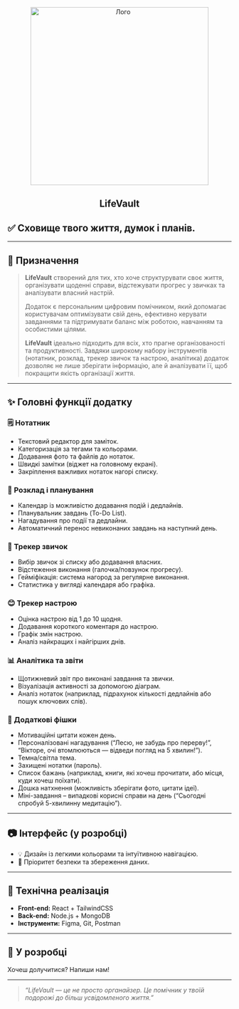 
<p align="center">
  <img src="C:\Users\альфа\lifevault\images\IMG_7532.JPEG?raw=true" alt="Лого" width="400"/>
</p>
<div align="center">
    <h2>LifeVault</h2>
</div>

## ✅ Сховище твого життя, думок і планів.


---

## 📌 Призначення

> **LifeVault** створений для тих, хто хоче структурувати своє життя, організувати щоденні справи, відстежувати прогрес у звичках та аналізувати власний настрій.  
>  
> Додаток є персональним цифровим помічником, який допомагає користувачам оптимізувати свій день, ефективно керувати завданнями та підтримувати баланс між роботою, навчанням та особистими цілями.  
>  
> **LifeVault** ідеально підходить для всіх, хто прагне організованості та продуктивності. Завдяки широкому набору інструментів (нотатник, розклад, трекер звичок та настрою, аналітика) додаток дозволяє не лише зберігати інформацію, але й аналізувати її, щоб покращити якість організації життя.

---

## ✨ Головні функції додатку

### 🗒️ Нотатник
- Текстовий редактор для заміток.
- Категоризація за тегами та кольорами.
- Додавання фото та файлів до нотаток.
- Швидкі замітки (віджет на головному екрані).
- Закріплення важливих нотаток нагорі списку.

### 📅 Розклад і планування
- Календар із можливістю додавання подій і дедлайнів.
- Планувальник завдань (To-Do List).
- Нагадування про події та дедлайни.
- Автоматичний перенос невиконаних завдань на наступний день.

### 🎯 Трекер звичок
- Вибір звичок зі списку або додавання власних.
- Відстеження виконання (галочка/повзунок прогресу).
- Гейміфікація: система нагород за регулярне виконання.
- Статистика у вигляді календаря або графіка.

### 😊 Трекер настрою
- Оцінка настрою від 1 до 10 щодня.
- Додавання короткого коментаря до настрою.
- Графік змін настрою.
- Аналіз найкращих і найгірших днів.

### 📊 Аналітика та звіти
- Щотижневий звіт про виконані завдання та звички.
- Візуалізація активності за допомогою діаграм.
- Аналіз нотаток (наприклад, підрахунок кількості дедлайнів або пошук ключових слів).

### 🎁 Додаткові фішки
- Мотиваційні цитати кожен день.
- Персоналізовані нагадування (“Лесю, не забудь про перерву!”, “Вікторе, очі втомлюються — відведи погляд на 5 хвилин!”).
- Темна/світла тема.
- Захищені нотатки (пароль).
- Список бажань (наприклад, книги, які хочеш прочитати, або місця, куди хочеш поїхати).
- Дошка натхнення (можливість зберігати фото, цитати ідеї).
- Міні-завдання – випадкові корисні справи на день (“Сьогодні спробуй 5-хвилинну медитацію”).

---

## 📷 Інтерфейс (у розробці)
- 💡 Дизайн із легкими кольорами та інтуїтивною навігацією.
- 🔐 Пріоритет безпеки та збереження даних.

---

## 🔧 Технічна реалізація
- **Front-end:** React + TailwindCSS
- **Back-end:** Node.js + MongoDB
- **Інструменти:** Figma, Git, Postman

---

## 🧪 У розробці
Хочеш долучитися? Напиши нам!

---

> _“LifeVault — це не просто органайзер. Це помічник у твоїй подорожі до більш усвідомленого життя.”_
